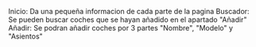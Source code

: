Inicio: Da una pequeña informacion de cada parte de la pagina
Buscador: Se pueden buscar coches que se hayan añadido en el apartado "Añadir"
Añadir: Se podran añadir coches por 3 partes "Nombre", "Modelo" y "Asientos"